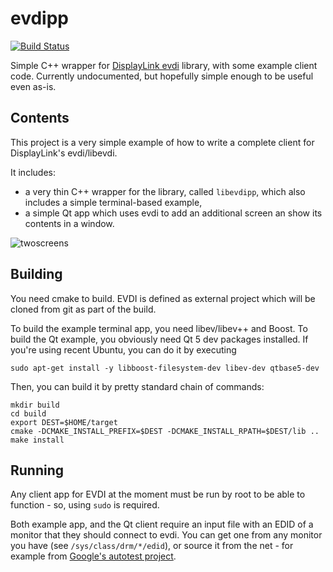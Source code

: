 # evdipp
[![Build Status](https://travis-ci.org/mlukaszek/evdipp.svg?branch=master)](https://travis-ci.org/mlukaszek/evdipp)

Simple C++ wrapper for [DisplayLink evdi](https://github.com/DisplayLink/evdi) library, with some example client code.
Currently undocumented, but hopefully simple enough to be useful even as-is.

## Contents
This project is a very simple example of how to write a complete client for DisplayLink's evdi/libevdi.

It includes:
- a very thin C++ wrapper for the library, called `libevdipp`, which also includes a simple terminal-based example,
- a simple Qt app which uses evdi to add an additional screen an show its contents in a window.

![twoscreens](https://cloud.githubusercontent.com/assets/4071821/20014459/52100d3a-a2b7-11e6-8b0d-64c4e77245ea.png)

## Building
You need cmake to build. EVDI is defined as external project which will be cloned from git as part of the build.

To build the example terminal app, you need libev/libev++ and Boost.
To build the Qt example, you obviously need Qt 5 dev packages installed.
If you're using recent Ubuntu, you can do it by executing

    sudo apt-get install -y libboost-filesystem-dev libev-dev qtbase5-dev

Then, you can build it by pretty standard chain of commands:

    mkdir build
    cd build
    export DEST=$HOME/target
    cmake -DCMAKE_INSTALL_PREFIX=$DEST -DCMAKE_INSTALL_RPATH=$DEST/lib ..
    make install

## Running
Any client app for EVDI at the moment must be run by root to be able to function - so, using `sudo` is required.

Both example app, and the Qt client require an input file with an EDID of a monitor that they should connect to evdi.
You can get one from any monitor you have (see `/sys/class/drm/*/edid`), or source it from the net - for example from
[Google's autotest project](https://chromium.googlesource.com/chromiumos/third_party/autotest/+/master/server/site_tests/display_Resolution/test_data/edids).

